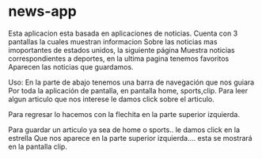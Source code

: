 # news-app
Esta aplicacion esta basada en aplicaciones de noticias.
Cuenta con 3 pantallas la cuales muestran informacion 
Sobre las noticias mas imoportantes de estados unidos, la siguiente página
Muestra noticias correspondientes a deportes, en la ultima pagina tenemos favoritos
Aparecen las noticias que guardamos.

Uso:
En la parte de abajo tenemos una barra de navegación que nos guiara
Por toda la aplicación de pantalla, en pantalla home, sports,clip.
Para leer algun articulo que nos interese le damos click sobre el articulo.

Para regresar lo hacemos con la flechita en la parte superior izquierda.

Para guardar un articulo ya sea de home o sports.. le damos click en la estrella 
Que nos aparece en la parte superior izquierda.... esta se mostrará en la pantalla clip.
